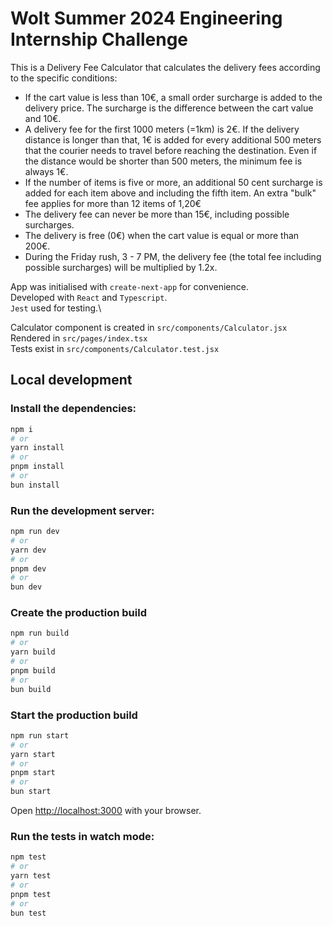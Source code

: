 # Wolt Summer 2024 Engineering Internship Challenge

This is a Delivery Fee Calculator that calculates the delivery fees according to the specific conditions:

- If the cart value is less than 10€, a small order surcharge is added to the delivery price. The surcharge is the difference between the cart value and 10€.
- A delivery fee for the first 1000 meters (=1km) is 2€. If the delivery distance is longer than that, 1€ is added for every additional 500 meters that the courier needs to travel before reaching the destination. Even if the distance would be shorter than 500 meters, the minimum fee is always 1€.
- If the number of items is five or more, an additional 50 cent surcharge is added for each item above and including the fifth item. An extra "bulk" fee applies for more than 12 items of 1,20€
- The delivery fee can never be more than 15€, including possible surcharges.
- The delivery is free (0€) when the cart value is equal or more than 200€.
- During the Friday rush, 3 - 7 PM, the delivery fee (the total fee including possible surcharges) will be multiplied by 1.2x.

App was initialised with `create-next-app` for convenience.\
Developed with `React` and `Typescript`.\
`Jest` used for testing.\

Calculator component is created in `src/components/Calculator.jsx`\
Rendered in `src/pages/index.tsx`\
Tests exist in `src/components/Calculator.test.jsx`

## Local development

### Install the dependencies:

```bash
npm i
# or
yarn install
# or
pnpm install
# or
bun install
```

### Run the development server:

```bash
npm run dev
# or
yarn dev
# or
pnpm dev
# or
bun dev
```

### Create the production build

```bash
npm run build
# or
yarn build
# or
pnpm build
# or
bun build
```

### Start the production build

```bash
npm run start
# or
yarn start
# or
pnpm start
# or
bun start
```

Open [http://localhost:3000](http://localhost:3000) with your browser.

### Run the tests in watch mode:

```bash
npm test
# or
yarn test
# or
pnpm test
# or
bun test
```
